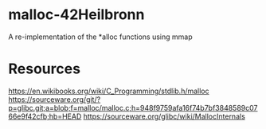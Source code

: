 # malloc-42Heilbronn
A re-implementation of the *alloc functions using mmap


# Resources
https://en.wikibooks.org/wiki/C_Programming/stdlib.h/malloc
https://sourceware.org/git/?p=glibc.git;a=blob;f=malloc/malloc.c;h=948f9759afa16f74b7bf3848589c0766e9f42cfb;hb=HEAD
https://sourceware.org/glibc/wiki/MallocInternals
